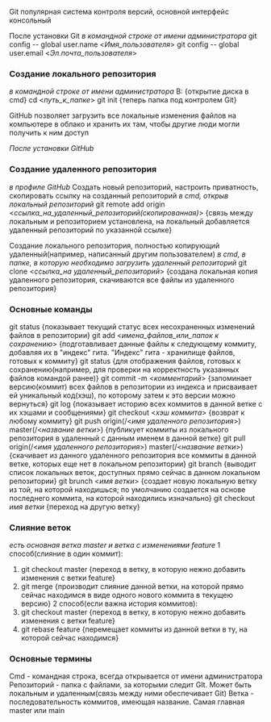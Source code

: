 Git популярная система контроля версий, основной интерфейс консольный
 
 После установки Git
*в командной строке от имени администратора*
git config -- global user.name <*Имя_пользователя*>
git config -- global user.email <*Эл.почта_пользователя*>

### Создание локального репозитория 
*в командной строке от имени администратора*
B: {открытие диска в cmd}
cd <*путь_к_папке*>
git init {теперь папка под контролем Git}

GitHub позволяет загрузить все локальные изменения файлов на компьютере в облако и хранить их там, чтобы другие люди могли получить к ним доступ

  *После установки GitHub*
  
### Создание удаленного репозитория
*в профиле GitHub*
Создать новый репозиторий, настроить приватность, скопировать ссылку на созданный репозиторий 
*в cmd, открыв локальный репозиторий*
git remote add origin <*ссылка_на_удаленный_репозиторий(скопированная)*> {связь между локальным и репозиторием установлена, на локальный добавляется удаленный репозиторий по указанной ссылке}

 Создание локального репозитория, полностью копирующий удаленный(например, написанный другим пользователем)
*в cmd, в папке, в которую необходимо загрузить удаленный репозиторий*
git clone <*ссылка_на удаленный_репозиторий*> {создана локальная копия удаленного репозитория, скачиваются все файлы из удаленного репозитория}

### Основные команды
git status {показывает текущий статус всех несохраненных изменений файлов в репозитории}
git add <*имена_файлов_или_папок к сохранению*> {подготавливает данные файлы к следующему коммиту, добавляя их в "индекс" гита. "Индекс" гита - хранилище файлов, готовых к коммиту}
git status {для отображения файлов, готовых к сохранению(например, для проверки на корректность указанных файлов командой ранее)}
git commit -m <*комментарий*> {запоминает версию(коммит) всех файлов в репозитории из индекса и присваивает ей уникальный код(хэш), по которому затем к это версии можно вернуться}
git log {показывает историю всех коммитов в данной ветке с их хэшами и сообщениями}
git checkout <*хэш коммита*> {возврат к любому коммиту}
git push origin(/<*имя удаленного репозитория*>) master(/<*название ветки*>) {публикует коммиты из локального репозитория в удаленный с данным именем в данной ветке}
git pull origin(/<*имя удаленного репозитория*>) master(/<*название ветки*>) {скачивает из данного удаленного репозитория все коммиты в данной ветке, которых еще нет в локальном репозитории}
git branch {выводит список локальных веток, доступных прямо сейчас в данном локальном репозитории}
git brunch <*имя ветки*> {создает новую локальную ветку из той, на которой находишься; по умолчанию создается на основе последнего коммита, на которой находились изначально}
git checkout *имя ветки* {переход на другую ветку}

### Слияние веток
*есть основная ветка master и ветка с изменениями feature*
1 способ(слияние в один коммит):
1. git checkout master {переход в ветку, в которую нежно добавить изменения с ветки feature}
2. git merge {производит слияние данной ветки, на которой прямо сейчас находимся в виде одного нового коммита в текущею версию}
 2 способ(если важна история коммитов): 
  1. git checkout master {переход в ветку, в которую нежно добавить изменения с ветки feature}
  2. git rebase feature {перемещает коммиты из данной ветки в ту, на которой сейчас находимся}

### Основные термины
 Cmd - командная строка, всегда открывается от имени администратора
 Репозиторий - папка с файлами, за которыми следит GIt. Может быть локальным и удаленным(связь между ними обеспечивает Git)
 Ветка - последовательность коммитов, имеющая название. Самая главная master или main



